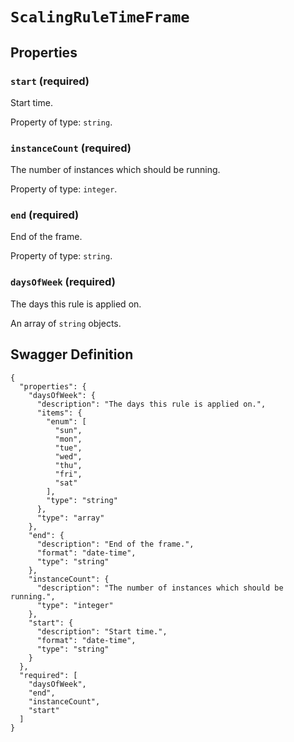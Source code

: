 # `ScalingRuleTimeFrame` #







## Properties ##

### `start` (required) ###

Start time.


Property of type: `string`.




### `instanceCount` (required) ###

The number of instances which should be running.


Property of type: `integer`.




### `end` (required) ###

End of the frame.


Property of type: `string`.




### `daysOfWeek` (required) ###

The days this rule is applied on.


An array of 
`string` objects.





## Swagger Definition ##

    {
      "properties": {
        "daysOfWeek": {
          "description": "The days this rule is applied on.", 
          "items": {
            "enum": [
              "sun", 
              "mon", 
              "tue", 
              "wed", 
              "thu", 
              "fri", 
              "sat"
            ], 
            "type": "string"
          }, 
          "type": "array"
        }, 
        "end": {
          "description": "End of the frame.", 
          "format": "date-time", 
          "type": "string"
        }, 
        "instanceCount": {
          "description": "The number of instances which should be running.", 
          "type": "integer"
        }, 
        "start": {
          "description": "Start time.", 
          "format": "date-time", 
          "type": "string"
        }
      }, 
      "required": [
        "daysOfWeek", 
        "end", 
        "instanceCount", 
        "start"
      ]
    }
